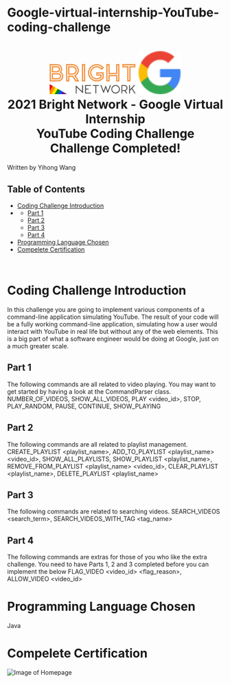 # Google-virtual-internship-YouTube-coding-challenge
<h1 align="center">
  <a href="#"><img src="README_imgs/bright_network_logo.svg" alt="UOL" width="200"></a>
  <a href="#"><img src="README_imgs/google_logo.svg" alt="test" height="100"></a>
  <br>
  2021 Bright Network - Google Virtual Internship
  <br>
  YouTube Coding Challenge
  <br>
  Challenge Completed!
</h1>

Written by Yihong Wang

## Table of Contents

<!-- toc -->

- [Coding Challenge Introduction](#coding-challenge-introduction)
- - [Part 1](#part-1)
  - [Part 2](#part-2)
  - [Part 3](#part-3)
  - [Part 4](#part-4)
- [Programming Language Chosen](#programming-language-chosen)
- [Compelete Certification](#compelete-certification)

<!-- tocstop -->

<br />

# Coding Challenge Introduction
In this challenge you are going to implement various components of a command-line application simulating YouTube. The result of your code will be a fully working command-line application, simulating how a user would interact with YouTube in real life but without any of the web elements. This is a big part of what a software engineer would be doing at Google, just on a much greater scale.
## Part 1
The following commands are all related to video playing. You may want to get started by having a look at the CommandParser class.
NUMBER_OF_VIDEOS, SHOW_ALL_VIDEOS, PLAY <video_id>, STOP, PLAY_RANDOM, PAUSE, CONTINUE, SHOW_PLAYING
## Part 2
The following commands are all related to playlist management. 
CREATE_PLAYLIST <playlist_name>, ADD_TO_PLAYLIST <playlist_name> <video_id>, SHOW_ALL_PLAYLISTS, SHOW_PLAYLIST <playlist_name>, REMOVE_FROM_PLAYLIST <playlist_name> <video_id>, CLEAR_PLAYLIST <playlist_name>, DELETE_PLAYLIST <playlist_name>

## Part 3
The following commands are related to searching videos.
SEARCH_VIDEOS <search_term>, SEARCH_VIDEOS_WITH_TAG <tag_name>

## Part 4
The following commands are extras for those of you who like the extra challenge. You need to have Parts 1, 2 and 3 completed before you can implement the below
FLAG_VIDEO <video_id> <flag_reason>, ALLOW_VIDEO <video_id>

# Programming Language Chosen
Java

# Compelete Certification
![Image of Homepage](https://github.com/wangyihong-yvonne/virtual-google-internship-Youtube-codingChallenge/blob/main/README_imgs/hkcertification.png)


